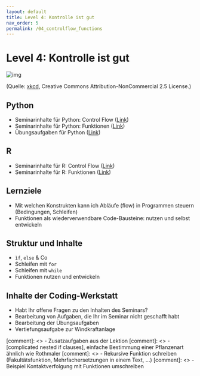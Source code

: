 ```yaml
---
layout: default
title: Level 4: Kontrolle ist gut
nav_order: 5
permalink: /04_controlflow_functions
---
```



# Level 4: Kontrolle ist gut

![img](https://imgs.xkcd.com/comics/flowchart.png)

(Quelle: [xkcd](https://xkcd.com/1195/), Creative Commons Attribution-NonCommercial 2.5 License.)

## Python

- Seminarinhalte für Python: Control Flow ([Link](python/controlflow.html))
- Seminarinhalte für Python: Funktionen ([Link](python/funktionen.html))
- Übungsaufgaben für Python ([Link](python/uebung/uebung.html))

## R

- Seminarinhalte für R: Control Flow ([Link](R/lektion.html))
- Seminarinhalte für R: Funktionen ([Link](R/funktionen.html))

## Lernziele

- Mit welchen Konstrukten kann ich Abläufe (flow) in Programmen steuern (Bedingungen, Schleifen) 
- Funktionen als wiederverwendbare Code-Bausteine: nutzen und selbst entwickeln

## Struktur und Inhalte

- `ìf`, `else` & Co
- Schleifen mit `for`
- Schleifen mit `while`
- Funktionen nutzen und entwickeln


## Inhalte der Coding-Werkstatt
- Habt Ihr offene Fragen zu den Inhalten des Seminars?
- Bearbeitung von Aufgaben, die Ihr im Seminar nicht geschafft habt
- Bearbeitung der Übungsaufgaben
- Vertiefungsaufgabe zur Windkraftanlage


[comment]: <> - Zusatzaufgaben aus der Lektion
[comment]: <> - [complicated nested if clauses], einfache Bestimmung einer Pflanzenart ähnlich wie Rothmaler
[comment]: <> - Rekursive Funktion schreiben (Fakultätsfunktion, Mehrfachersetzungen in einem Text, ...)
[comment]: <> - Beispiel Kontaktverfolgung mit Funktionen umschreiben

